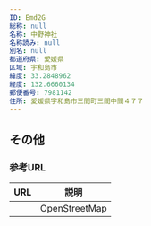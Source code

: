 ```yaml
---
ID: Emd2G
総称: null
名称: 中野神社
名称読み: null
別名: null
都道府県: 愛媛県
区域: 宇和島市
緯度: 33.2848962
経度: 132.6660134
郵便番号: 7981142
住所: 愛媛県宇和島市三間町三間中間４７７
---
```


## その他

### 参考URL

| URL | 説明          |
| --- | ------------- |
|     | OpenStreetMap |
